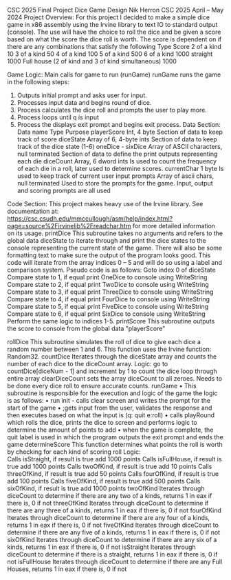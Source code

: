 CSC 2025 Final Project Dice Game Design
Nik Herron 
CSC 2025
April – May 2024
Project Overview:
For this project I decided to make a simple dice game in x86 assembly using the Irvine library to text IO to standard output (console). 
The use will have the choice to roll the dice and be given a score based on what the score the dice roll is worth. The score is dependent on if there are any combinations that satisfy the following 
Type	Score
2 of a kind	10
3 of a kind	50
4 of a kind 	100
5 of a kind	500
6 of a kind	1000
straight	1000
Full house (2 of kind and 3 of kind simultaneous)	1000

Game Logic:
Main calls for game to run (runGame)
runGame runs the game in the following steps:
1.	Outputs initial prompt and asks user for input.
2.	Processes input data and begins round of dice.
3.	Process calculates the dice roll and prompts the user to play more.
4.	Process loops until q is input
5.	Process the displays exit prompt and begins exit process.
Data Section:
Data name	Type	Purpose
playerScore	Int, 4 byte	Section  of data to keep track of score
diceState	Array of 6, 4-byte ints	Section of data to keep track of the dice state (1-6)
oneDice - sixDice	Array of ASCII characters, null terminated	Section of data to define the print outputs representing each die
diceCount	Array, 6 dword ints	Is used to count the frequency of each die in a roll, later used to determine scores.
currentChar	1 byte	Is used to keep track of current user input
prompts	Array of ascii chars, null terminated	Used to store the prompts for the game. Input, output and scoring prompts are all used
		


Code Section:
This project makes heavy use of the Irvine library. See documentation at: https://csc.csudh.edu/mmccullough/asm/help/index.html?page=source%2Firvinelib%2Freadchar.htm  for more detailed information on its usage.
printDice
This subroutine takes no arguments and refers to the global data diceState to iterate through and print the dice states to the console representing the current state of the game. There will also be some formatting text to make sure the output of the program looks good. This code will iterate from the array indices 0 – 5 and will do so using a label and comparison system. Pseudo code is as follows:
	Goto index 0 of diceState
	Compare state to 1, if equal print OneDice to console using WriteString
Compare state to 2, if equal print TwoDice to console using WriteString
Compare state to 3, if equal print ThreeDice to console using WriteString
Compare state to 4, if equal print FourDice to console using WriteString
Compare state to 5, if equal print FiveDice to console using WriteString
Compare state to 6, if equal print SixDice to console using WriteString
Perform the same logic to indices 1-5.
printScore
	This subroutine outputs the score to console from the global data "playerScore"

rollDice
This subroutine simulates the roll of dice to give each dice a random number between 1 and 6. This function uses the Irvine function: Random32.
countDice
Iterates through the diceState array and counts the number of each dice to the diceCount array.
	Logic:
		go to countDice[diceNum - 1] and increment by 1 to count the dice 
		loop through entire array
clearDiceCount
	sets the array diceCount to all zeroes. Needs to be done every dice roll to ensure accurate counts.
runGame 
•	This subroutine is responsible for the execution and logic of the game the logic is as follows:
•	run init - calls clear screen and writes the prompt for the start of the game
•	;gets input from the user, validates the response and then executes based on what the input is (q: quit e:roll)
•	calls playRound which rolls the dice, prints the dice to screen and performs logic to determine the amount of points to add
•	when the game is complete, the quit label is used in which the program outputs the exit prompt and ends the game
determineScore
This function determines what points the roll is worth by checking for each kind of scoring roll
Logic:	
Calls isStraight, if result is true add 1000 points
Calls isFullHouse, if result is true add 1000 points
	Calls twoOfKind, if result is true add 10 points
Calls threeOfKind, if result is true add 50 points
Calls fourOfKind, if result is true add 100 points
Calls fiveOfKind, if result is true add 500 points
Calls sixOfKind, if result is true add 1000 points
twoOfKind
Iterates through diceCount to determine if there are any two of a kinds, returns 1 in eax if there is, 0 if not
threeOfKind
Iterates through diceCount to determine if there are any three of a kinds, returns 1 in eax if there is, 0 if not
fourOfKind
Iterates through diceCount to determine if there are any four of a kinds, returns 1 in eax if there is, 0 if not
fiveOfKind
Iterates through diceCount to determine if there are any five of a kinds, returns 1 in eax if there is, 0 if not
sixOfKind
Iterates through diceCount to determine if there are any six of a kinds, returns 1 in eax if there is, 0 if not
isStraight
Iterates through diceCount to determine if there is a straight, returns 1 in eax if there is, 0 if not
isFullHouse
Iterates through diceCount to determine if there are any Full Houses, returns 1 in eax if there is, 0 if not




